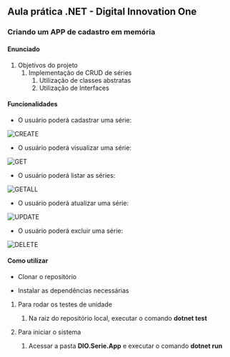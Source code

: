 ## Aula prática .NET - Digital Innovation One

### Criando um APP de cadastro em memória

#### Enunciado

1. Objetivos do projeto
	1. Implementação de CRUD de séries
		1. Utilização de classes abstratas
		2. Utilização de Interfaces
	

#### Funcionalidades
- O usuário poderá cadastrar uma série:

![CREATE](https://user-images.githubusercontent.com/57911863/129064345-c783e7b9-7344-4721-b727-4034202a10c6.png)

- O usuário poderá visualizar uma série:
 
![GET](https://user-images.githubusercontent.com/57911863/129064400-a0fc5676-ecb3-4735-b790-e8f91d898472.png)

- O usuário poderá listar as séries:

![GETALL](https://user-images.githubusercontent.com/57911863/129064444-23eced6b-3dea-4eca-9945-47fc33e1a0dc.png)


- O usuário poderá atualizar uma série:

![UPDATE](https://user-images.githubusercontent.com/57911863/129064455-a9a1a788-951a-423b-8857-72cd6170e11b.png)


- O usuário poderá excluir uma série:

![DELETE](https://user-images.githubusercontent.com/57911863/129064463-7c0e0737-efd2-4897-8108-c0e0a9d6fe67.png)

#### Como utilizar

- Clonar o repositório

- Instalar as dependências necessárias

1. Para rodar os testes de unidade
	1. Na raiz do repositório local, executar o comando **dotnet test**

2. Para iniciar o sistema
	1. Acessar a pasta **DIO.Serie.App** e executar o comando **dotnet run**
